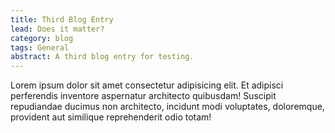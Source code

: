 ```yaml
---
title: Third Blog Entry
lead: Does it matter?
category: blog
tags: General
abstract: A third blog entry for testing.
---
```


Lorem ipsum dolor sit amet consectetur adipisicing elit. Et adipisci perferendis inventore aspernatur architecto quibusdam! Suscipit repudiandae ducimus non architecto, incidunt modi voluptates, doloremque, provident aut similique reprehenderit odio totam!
